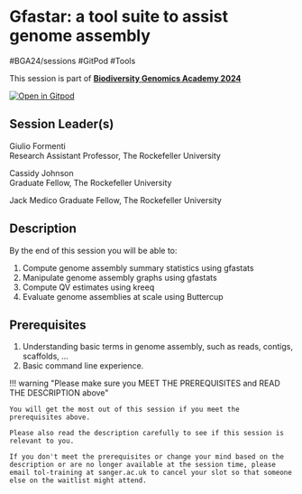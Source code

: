 # Gfastar: a tool suite to assist genome assembly

#BGA24/sessions #GitPod #Tools

This session is part of [**Biodiversity Genomics Academy 2024**](https://thebgacademy.org)

[![Open in Gitpod](https://gitpod.io/button/open-in-gitpod.svg)](https://gitpod.io/#https://github.com/thebgacademy/gfastar) 

## Session Leader(s)

Giulio Formenti  
Research Assistant Professor, The Rockefeller University

Cassidy Johnson  
Graduate Fellow, The Rockefeller University

Jack Medico
Graduate Fellow, The Rockefeller University

## Description

By the end of this session you will be able to:

1. Compute genome assembly summary statistics using gfastats
2. Manipulate genome assembly graphs using gfastats
3. Compute QV estimates using kreeq
4. Evaluate genome assemblies at scale using Buttercup

## Prerequisites

1. Understanding basic terms in genome assembly, such as reads, contigs, scaffolds, ...
2. Basic command line experience.

!!! warning "Please make sure you MEET THE PREREQUISITES and READ THE DESCRIPTION above"

    You will get the most out of this session if you meet the prerequisites above.

    Please also read the description carefully to see if this session is relevant to you.
    
    If you don't meet the prerequisites or change your mind based on the description or are no longer available at the session time, please email tol-training at sanger.ac.uk to cancel your slot so that someone else on the waitlist might attend.

